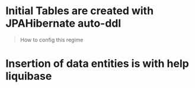 # Initial Tables are created with JPAHibernate auto-ddl
> How to config this regime
> 
# Insertion of data entities is with help liquibase


